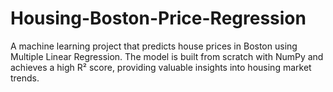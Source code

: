 # Housing-Boston-Price-Regression
A machine learning project that predicts house prices in Boston using Multiple Linear Regression. The model is built from scratch with NumPy and achieves a high R² score, providing valuable insights into housing market trends.
